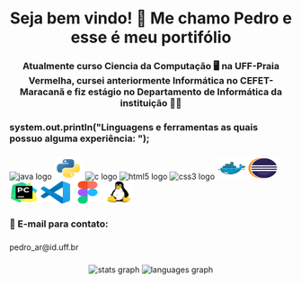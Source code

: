 <h1 align="center">Seja bem vindo! 👋 Me chamo Pedro e esse é meu portifólio</h1>

###

<h3 align="center">Atualmente curso Ciencia da Computação 🖥️ na UFF-Praia Vermelha, cursei anteriormente Informática no CEFET-Maracanã e fiz estágio no Departamento de Informática da instituição 👨‍💻</h3>

###

<h3 align="left">system.out.println("Linguagens e ferramentas as quais possuo alguma experiência: ");</h3>

###

<div align="left">
  <img src="https://cdn.jsdelivr.net/gh/devicons/devicon/icons/java/java-original.svg" height="40" width="52" alt="java logo"  />
  <img src="https://github.com/devicons/devicon/blob/v2.16.0/icons/python/python-original.svg" height="40" width="52" alt="python logo"  />
  <img src="https://cdn.jsdelivr.net/gh/devicons/devicon/icons/c/c-original.svg" height="40" width="52" alt="c logo"  />
  <img src="https://cdn.jsdelivr.net/gh/devicons/devicon/icons/html5/html5-original.svg" height="40" width="52" alt="html5 logo"  />
  <img src="https://cdn.jsdelivr.net/gh/devicons/devicon/icons/css3/css3-original.svg" height="40" width="52" alt="css3 logo"  />
  <img src="https://github.com/devicons/devicon/blob/v2.16.0/icons/docker/docker-original.svg" height="40" width="52" alt="docker logo"  />
  <img src="https://github.com/devicons/devicon/blob/v2.16.0/icons/eclipse/eclipse-original.svg" height="40" width="52" alt="eclipse logo"  />
  <img src="https://github.com/devicons/devicon/blob/v2.16.0/icons/pycharm/pycharm-original.svg" height="40" width="52" alt="pycharm logo" />
  <img src="https://github.com/devicons/devicon/blob/v2.16.0/icons/vscode/vscode-original.svg" height="40" width="52" alt="vscode logo" />
  <img src="https://github.com/devicons/devicon/blob/v2.16.0/icons/figma/figma-original.svg" height="40" width="52" alt="figma logo" />
  <img src="https://github.com/devicons/devicon/blob/v2.16.0/icons/linux/linux-original.svg" height="40" width="52" alt="linux logo" />
</div>

###

<h3 align="left">📧 E-mail para contato:</h3>

###

<p align="left">pedro_ar@id.uff.br</p>

###

<div align="center">
  <img src="https://github-readme-stats.vercel.app/api?hide_title=false&hide_rank=false&show_icons=true&include_all_commits=true&count_private=false&disable_animations=false&theme=gotham&locale=pt-br&hide_border=false&custom_title=Estatísticas:&username=PedrimAr" height="150" alt="stats graph"  />
  <img src="https://github-readme-stats.vercel.app/api/top-langs?locale=pt-br&hide_title=false&layout=compact&card_width=320&langs_count=12&theme=gotham&hide_border=false&username=PedrimAr" height="150" alt="languages graph"  />
</div>

###
